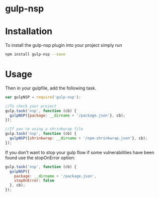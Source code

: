 # gulp-nsp

# Installation

To install the gulp-nsp plugin into your project simply run

```bash
npm install gulp-nsp --save
```  

# Usage

Then in your gulpfile, add the following task.

```javascript
var gulpNSP = require('gulp-nsp');

//To check your project
gulp.task('nsp', function (cb) {
  gulpNSP({package: __dirname + '/package.json'}, cb);
});
```  
  
```javascript
//If you're using a shrinkwrap file
gulp.task('nsp', function (cb) {
  gulpNSP({shrinkwrap: __dirname + '/npm-shrinkwrap.json'}, cb);
});
```  


If you don't want to stop your gulp flow if some vulnerabilities have been found use the stopOnError option:

```javascript
gulp.task('nsp', function (cb) {
  gulpNSP({
    package: __dirname + '/package.json',
    stopOnError: false
  }, cb);
});
```
